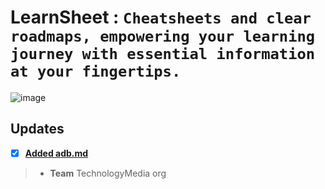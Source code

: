 # LearnSheet : `Cheatsheets and clear roadmaps, empowering your learning journey with essential information at your fingertips.`
![image](https://github.com/TechnologyMediaorg/LearnSheet/assets/111997815/d6e072b6-c8d0-445a-bd4d-a70e2d4d54a6)
## Updates
- [x] **[Added adb.md](https://github.com/TechnologyMediaorg/LearnSheet/blob/main/android/adb.md)**

> - **Team**
> TechnologyMedia org
